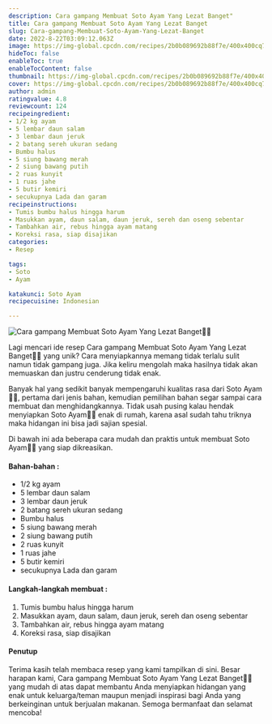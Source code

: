 ```yaml
---
description: Cara gampang Membuat Soto Ayam Yang Lezat Banget"
title: Cara gampang Membuat Soto Ayam Yang Lezat Banget
slug: Cara-gampang-Membuat-Soto-Ayam-Yang-Lezat-Banget
date: 2022-8-22T03:09:12.063Z
image: https://img-global.cpcdn.com/recipes/2b0b089692b88f7e/400x400cq70/photo.jpg
hideToc: false
enableToc: true
enableTocContent: false
thumbnail: https://img-global.cpcdn.com/recipes/2b0b089692b88f7e/400x400cq70/photo.jpg
cover: https://img-global.cpcdn.com/recipes/2b0b089692b88f7e/400x400cq70/photo.jpg
author: admin
ratingvalue: 4.8
reviewcount: 124
recipeingredient:
- 1/2 kg ayam
- 5 lembar daun salam
- 3 lembar daun jeruk
- 2 batang sereh ukuran sedang
- Bumbu halus
- 5 siung bawang merah
- 2 siung bawang putih
- 2 ruas kunyit
- 1 ruas jahe
- 5 butir kemiri
- secukupnya Lada dan garam
recipeinstructions:
- Tumis bumbu halus hingga harum
- Masukkan ayam, daun salam, daun jeruk, sereh dan oseng sebentar
- Tambahkan air, rebus hingga ayam matang
- Koreksi rasa, siap disajikan
categories:
- Resep

tags:
- Soto
- Ayam

katakunci: Soto Ayam
recipecuisine: Indonesian

---
```


![Cara gampang Membuat Soto Ayam Yang Lezat Banget👩‍🍳](https://img-global.cpcdn.com/recipes/2b0b089692b88f7e/400x400cq70/photo.jpg)

Lagi mencari ide resep Cara gampang Membuat Soto Ayam Yang Lezat Banget👩‍🍳 yang unik? Cara menyiapkannya memang tidak terlalu sulit namun tidak gampang juga. Jika keliru mengolah maka hasilnya tidak akan memuaskan dan justru cenderung tidak enak.

Banyak hal yang sedikit banyak mempengaruhi kualitas rasa dari Soto Ayam👩‍🍳, pertama dari jenis bahan, kemudian pemilihan bahan segar sampai cara membuat dan menghidangkannya. Tidak usah pusing kalau hendak menyiapkan Soto Ayam👩‍🍳 enak di rumah, karena asal sudah tahu triknya maka hidangan ini bisa jadi sajian spesial.

Di bawah ini ada beberapa cara mudah dan praktis untuk membuat Soto Ayam👩‍🍳 yang siap dikreasikan.

<!--inarticleads1-->

#### Bahan-bahan :

- 1/2 kg ayam
- 5 lembar daun salam
- 3 lembar daun jeruk
- 2 batang sereh ukuran sedang
- Bumbu halus
- 5 siung bawang merah
- 2 siung bawang putih
- 2 ruas kunyit
- 1 ruas jahe
- 5 butir kemiri
- secukupnya Lada dan garam

<!--inarticleads2-->

#### Langkah-langkah membuat :

1. Tumis bumbu halus hingga harum
1. Masukkan ayam, daun salam, daun jeruk, sereh dan oseng sebentar
1. Tambahkan air, rebus hingga ayam matang
1. Koreksi rasa, siap disajikan

#### Penutup

Terima kasih telah membaca resep yang kami tampilkan di sini. Besar harapan kami, Cara gampang Membuat Soto Ayam Yang Lezat Banget👩‍🍳 yang mudah di atas dapat membantu Anda menyiapkan hidangan yang enak untuk keluarga/teman maupun menjadi inspirasi bagi Anda yang berkeinginan untuk berjualan makanan. Semoga bermanfaat dan selamat mencoba!